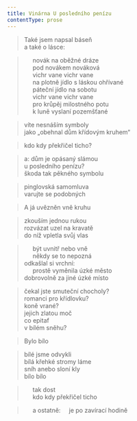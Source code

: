 ```yaml
---
title: Vinárna U posledního penízu
contentType: prose
---
```


<section>

> Také jsem napsal báseň  
> a také o lásce:

</section>

<section>

>      novák na oběžné dráze  
>      pod novákem nováková  
>      vichr vane vichr vane  
>      na plotně jídlo s láskou ohřívané  
>      páteční jídlo na sobotu  
>      vichr vane vichr vane  
>      pro krůpěj milostného potu  
>      k luně vyslaní pozemšťané

</section>

<section>

> víte nesnáším symboly  
> jako „obehnal dům křídovým kruhem“

</section>

<section>

> kdo kdy překřičel ticho?

</section>

<section>

> a: dům je opásaný slámou  
> u posledního penízu?  
> škoda tak pěkného symbolu

</section>

<section>

> pinglovská samomluva  
> varujte se podobných

</section>

<section>

> A já uvězněn vně kruhu

</section>

<section>

> zkouším jednou rukou  
> rozvázat uzel na kravatě  
> do níž vpletla svůj vlas

</section>

<section>

>      být uvnitř nebo vně  
>      někdy se to nepozná  
> odkašlal si vrchní:  
>      prostě vyměnila úzké město  
> dobrovolně za jiné úzké místo

</section>

<section>

> čekal jste smuteční chocholy?  
> romanci pro křídlovku?  
> koně vrané?  
> jejich zlatou moč  
> co epitaf  
> v bílém sněhu?

</section>

<section>

> Bylo bílo

</section>

<section>

> bílé jsme odvykli  
> bílá křehké stromy láme  
> sníh anebo sloní kly  
> bílo bílo

</section>

<section>

>      tak dost  
>      kdo kdy překřičel ticho

</section>

<section>

>      a ostatně:     je po zavírací hodině

</section>

